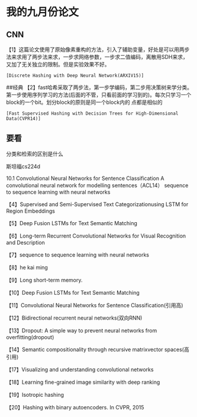 # 我的九月份论文

## CNN
【1】这篇论文使用了原始像素重构的方法，引入了辅助变量，好处是可以用两步法来求用了两步法来求，一步求网络参数，一步求二值编码，离散用SDH来求，
又加了无关独立的限制。但是实验效果不好。

    [Discrete Hashing with Deep Neural Network(ARXIV15)]

##经典
【2】fast哈希采取了两步法，第一步学编码，第二步用决策树来学分类。第一步使用序列学习的方法(后面的不管，只看前面的学习到的)。每次只学习一个block的一个bit。划分block的原则是同一个block内的
点都是相似的

    [Fast Supervised Hashing with Decision Trees for High-Dimensional Data(CVPR14)]
    
## 要看

分类和检索的区别是什么

斯坦福cs224d

10.1
Convolutional Neural Networks for Sentence Classification
A convolutional neural network for modelling sentences（ACL14）
sequence to sequence learning with neural networks


【4】Supervised and Semi-Supervised Text Categorizationusing LSTM for Region Embeddings

【5】Deep Fusion LSTMs for Text Semantic Matching

【6】Long-term Recurrent Convolutional Networks for Visual Recognition and Description

【7】sequence to sequence learning with neural networks

【8】he kai ming

【9】Long short-term memory.

【10】Deep Fusion LSTMs for Text Semantic Matching

【11】Convolutional Neural Networks for Sentence Classification(引用高)

【12】Bidirectional recurrent neural networks(双向RNN)

【13】Dropout: A simple way to prevent neural networks from overfitting(dropout)

【14】Semantic compositionality through recursive matrixvector spaces(高引用)

【17】Visualizing and understanding convolutional networks

【18】Learning fine-grained image similarity with deep ranking

【19】Isotropic hashing

【20】Hashing with binary autoencoders. In CVPR, 2015
